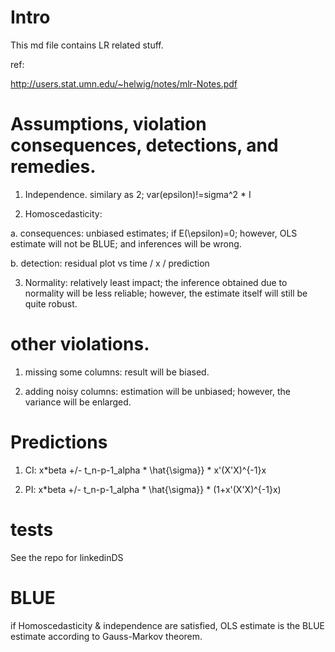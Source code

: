 
# Intro
This md file contains LR related stuff.

ref:

http://users.stat.umn.edu/~helwig/notes/mlr-Notes.pdf


# Assumptions, violation consequences, detections, and remedies.

1. Independence. similary as 2; var(epsilon)!=sigma^2 * I

2. Homoscedasticity: 

  a. consequences: unbiased estimates; if E(\epsilon)=0;
however, OLS estimate will not be BLUE; and inferences will be
wrong.

  b. detection: residual plot vs time / x / prediction


3. Normality: relatively least impact; 
the inference obtained due to normality will be less reliable;
however, the estimate itself will still be quite robust.


# other violations.

1. missing some columns: result will be biased.

2. adding noisy columns: estimation will be unbiased; however, the variance will be enlarged.

# Predictions

1. CI: x*beta +/- t_n-p-1_alpha * \hat{\sigma}} * x'(X'X)^{-1}x


2. PI: x*beta +/- t_n-p-1_alpha * \hat{\sigma}} * (1+x'(X'X)^{-1}x)


# tests

See the repo for linkedinDS


# BLUE

if Homoscedasticity & independence are satisfied, OLS estimate is the BLUE estimate according to 
Gauss-Markov theorem.



